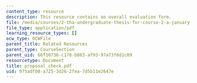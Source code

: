```yaml
---
content_type: resource
description: This resource contains an overall evaluation form.
file: /media/courses/2-tha-undergraduate-thesis-for-course-2-a-january-iap-2007/975adf08a7253d262fea7d5b11e2647e_proposal_check.pdf
file_type: application/pdf
learning_resource_types: []
ocw_type: OCWFile
parent_title: Related Resources
parent_type: CourseSection
parent_uid: 66f10736-c178-b883-af93-97a73f6d1c09
resourcetype: Document
title: proposal_check.pdf
uid: 975adf08-a725-3d26-2fea-7d5b11e2647e
---
```

